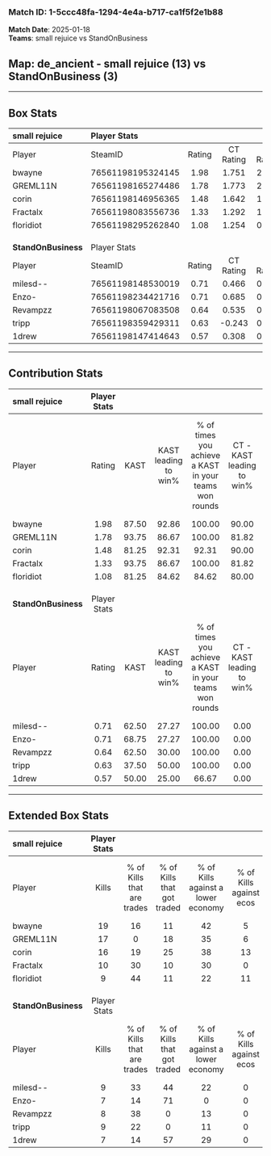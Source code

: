 ### Match ID: 1-5ccc48fa-1294-4e4a-b717-ca1f5f2e1b88  
**Match Date**: 2025-01-18  
**Teams**: small rejuice vs StandOnBusiness  

## **Map**: de_ancient - small rejuice (13) vs StandOnBusiness (3)  
---  

## Box Stats  

| **small rejuice**   | Player Stats      |        |           |          |       |       |       |         |        |      |     |
| :- | :- | :-: | :-: | :-: | :-: | :-: | :-: | :-: | :-: | :-: | :-: |
| Player              | SteamID           | Rating | CT Rating | T Rating | KAST  |  ADR  | Kills | Assists | Deaths | K/D  | HS% |
| bwayne              | 76561198195324145 |  1.98  |   1.751   |  2.919   | 87.50 | 139.3 |  19   |    6    |   7    | 2.71 | 73  |
| GREML11N            | 76561198165274486 |  1.78  |   1.773   |  2.329   | 93.75 | 95.1  |  17   |    7    |   7    | 2.43 | 64  |
| corin               | 76561198146956365 |  1.48  |   1.642   |  1.261   | 81.25 | 90.6  |  16   |    6    |   11   | 1.45 | 37  |
| Fractalx            | 76561198083556736 |  1.33  |   1.292   |  1.893   | 93.75 | 72.1  |  10   |    7    |   7    | 1.43 | 70  |
| floridiot           | 76561198295262840 |  1.08  |   1.254   |  0.841   | 81.25 | 59.3  |   9   |    3    |   8    | 1.13 | 22  |
|                     |                   |        |           |          |       |       |       |         |        |      |     |
|                     |                   |        |           |          |       |       |       |         |        |      |     |
|                     |                   |        |           |          |       |       |       |         |        |      |     |
| **StandOnBusiness** | Player Stats      |        |           |          |       |       |       |         |        |      |     |
| Player              | SteamID           | Rating | CT Rating | T Rating | KAST  |  ADR  | Kills | Assists | Deaths | K/D  | HS% |
| milesd--            | 76561198148530019 |  0.71  |   0.466   |  0.961   | 62.50 | 58.6  |   9   |    3    |   15   | 0.60 | 44  |
| Enzo-               | 76561198234421716 |  0.71  |   0.685   |  0.861   | 68.75 | 66.7  |   7   |    4    |   14   | 0.50 | 85  |
| Revampzz            | 76561198067083508 |  0.64  |   0.535   |  0.891   | 62.50 | 43.6  |   8   |    2    |   14   | 0.57 | 50  |
| tripp               | 76561198359429311 |  0.63  |  -0.243   |  0.920   | 37.50 | 79.7  |   9   |    3    |   14   | 0.64 | 44  |
| 1drew               | 76561198147414643 |  0.57  |   0.308   |  0.706   | 50.00 | 65.3  |   7   |    4    |   14   | 0.50 | 71  |
---  

## Contribution Stats  

| **small rejuice**   | Player Stats |       |                      |                                                        |                           |                                                             |                          |                                                            |
| :- | :-: | :-: | :-: | :-: | :-: | :-: | :-: | :-: |
| Player              |    Rating    | KAST  | KAST leading to win% | % of times you achieve a KAST in your teams won rounds | CT - KAST leading to win% | CT - % of times you achieve a KAST in your teams won rounds | T - KAST leading to win% | T - % of times you achieve a KAST in your teams won rounds |
| bwayne              |     1.98     | 87.50 |        92.86         |                         100.00                         |           90.00           |                           100.00                            |          100.00          |                           100.00                           |
| GREML11N            |     1.78     | 93.75 |        86.67         |                         100.00                         |           81.82           |                           100.00                            |          100.00          |                           100.00                           |
| corin               |     1.48     | 81.25 |        92.31         |                         92.31                          |           90.00           |                           100.00                            |          100.00          |                           75.00                            |
| Fractalx            |     1.33     | 93.75 |        86.67         |                         100.00                         |           81.82           |                           100.00                            |          100.00          |                           100.00                           |
| floridiot           |     1.08     | 81.25 |        84.62         |                         84.62                          |           80.00           |                            88.89                            |          100.00          |                           75.00                            |
|                     |              |       |                      |                                                        |                           |                                                             |                          |                                                            |
|                     |              |       |                      |                                                        |                           |                                                             |                          |                                                            |
|                     |              |       |                      |                                                        |                           |                                                             |                          |                                                            |
| **StandOnBusiness** | Player Stats |       |                      |                                                        |                           |                                                             |                          |                                                            |
| Player              |    Rating    | KAST  | KAST leading to win% | % of times you achieve a KAST in your teams won rounds | CT - KAST leading to win% | CT - % of times you achieve a KAST in your teams won rounds | T - KAST leading to win% | T - % of times you achieve a KAST in your teams won rounds |
| milesd--            |     0.71     | 62.50 |        27.27         |                         100.00                         |           0.00            |                            0.00                             |          37.50           |                           100.00                           |
| Enzo-               |     0.71     | 68.75 |        27.27         |                         100.00                         |           0.00            |                            0.00                             |          33.33           |                           100.00                           |
| Revampzz            |     0.64     | 62.50 |        30.00         |                         100.00                         |           0.00            |                            0.00                             |          37.50           |                           100.00                           |
| tripp               |     0.63     | 37.50 |        50.00         |                         100.00                         |           0.00            |                            0.00                             |          50.00           |                           100.00                           |
| 1drew               |     0.57     | 50.00 |        25.00         |                         66.67                          |           0.00            |                            0.00                             |          33.33           |                           66.67                            |
---  

## Extended Box Stats  

| **small rejuice**   | Player Stats |                            |                            |                                    |                         |                              |                                 |        |                             |                                     |                          |                               |                            |
| :- | :-: | :-: | :-: | :-: | :-: | :-: | :-: | :-: | :-: | :-: | :-: | :-: | :-: |
| Player              |    Kills     | % of Kills that are trades | % of Kills that got traded | % of Kills against a lower economy | % of Kills against ecos | % of Kills that are flawless | % of Kills that are close duels | Deaths | % of Deaths that get traded | % of Deaths against a lower economy | % of Deaths against ecos | % of Deaths that are flawless | % of Deaths that are close |
| bwayne              |      19      |             16             |             11             |                 42                 |            5            |              53              |                5                |   7    |             29              |                 14                  |            0             |              43               |             29             |
| GREML11N            |      17      |             0              |             18             |                 35                 |            6            |              59              |                6                |   7    |             57              |                  0                  |            0             |              43               |             29             |
| corin               |      16      |             19             |             25             |                 38                 |           13            |              63              |                6                |   11   |             18              |                 27                  |            0             |              64               |             0              |
| Fractalx            |      10      |             30             |             10             |                 30                 |            0            |              40              |                0                |   7    |             43              |                 29                  |            0             |              71               |             0              |
| floridiot           |      9       |             44             |             11             |                 22                 |           11            |              78              |               22                |   8    |             25              |                 25                  |            0             |              50               |             13             |
|                     |              |                            |                            |                                    |                         |                              |                                 |        |                             |                                     |                          |                               |                            |
|                     |              |                            |                            |                                    |                         |                              |                                 |        |                             |                                     |                          |                               |                            |
|                     |              |                            |                            |                                    |                         |                              |                                 |        |                             |                                     |                          |                               |                            |
| **StandOnBusiness** | Player Stats |                            |                            |                                    |                         |                              |                                 |        |                             |                                     |                          |                               |                            |
| Player              |    Kills     | % of Kills that are trades | % of Kills that got traded | % of Kills against a lower economy | % of Kills against ecos | % of Kills that are flawless | % of Kills that are close duels | Deaths | % of Deaths that get traded | % of Deaths against a lower economy | % of Deaths against ecos | % of Deaths that are flawless | % of Deaths that are close |
| milesd--            |      9       |             33             |             44             |                 22                 |            0            |              67              |               11                |   15   |             13              |                 13                  |            0             |              73               |             0              |
| Enzo-               |      7       |             14             |             71             |                 0                  |            0            |              57              |                0                |   14   |             21              |                 14                  |            0             |              57               |             7              |
| Revampzz            |      8       |             38             |             0              |                 13                 |            0            |              38              |               25                |   14   |             36              |                 14                  |            0             |              57               |             7              |
| tripp               |      9       |             22             |             0              |                 11                 |            0            |              56              |               11                |   14   |              0              |                 14                  |            0             |              57               |             14             |
| 1drew               |      7       |             14             |             57             |                 29                 |            0            |              57              |               14                |   14   |              7              |                 14                  |            0             |              43               |             7              |
